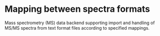 # Mapping between spectra formats


Mass spectrometry (MS) data backend supporting import and 
handling of MS/MS spectra from text format files according to specified mappings.

